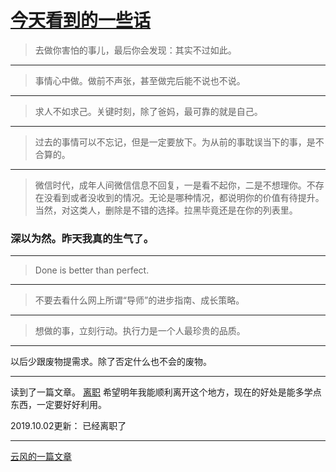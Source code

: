 # [今天看到的一些话](https://github.com/yihong0618/gitblog/issues/2)

> 去做你害怕的事儿，最后你会发现：其实不过如此。
---
> 事情心中做。做前不声张，甚至做完后能不说也不说。
---
> 求人不如求己。关键时刻，除了爸妈，最可靠的就是自己。
---
>  过去的事情可以不忘记，但是一定要放下。为从前的事耽误当下的事，是不合算的。
---
> 微信时代，成年人间微信信息不回复，一是看不起你，二是不想理你。不存在没看到或者没收到的情况。无论是哪种情况，都说明你的价值有待提升。当然，对这类人，删除是不错的选择。拉黑毕竟还是在你的列表里。
### 深以为然。昨天我真的生气了。
---
> Done is better than perfect.
---
> 不要去看什么网上所谓“导师”的进步指南、成长策略。
---
> 想做的事，立刻行动。执行力是一个人最珍贵的品质。


---

以后少跟废物提需求。除了否定什么也不会的废物。



---

读到了一篇文章。
[离职](https://jiajunhuang.com/articles/2019_07_18-happy_time.md.html)
希望明年我能顺利离开这个地方，现在的好处是能多学点东西，一定要好好利用。

2019.10.02更新：
已经离职了

---

[云风的一篇文章](https://blog.codingnow.com/2019/07/top_programmer.html#more)